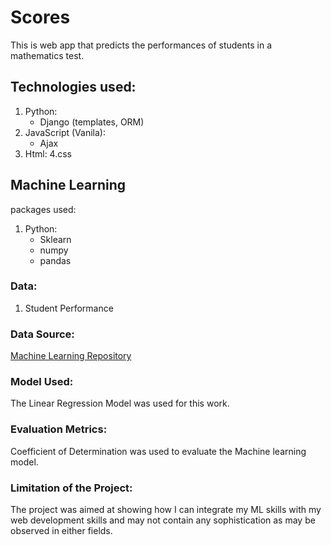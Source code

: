 # Scores
This is web app that predicts the performances of 
students in a mathematics test.

## Technologies used:
1. Python:
   - Django (templates, ORM)
2. JavaScript (Vanila):
   - Ajax 
3. Html:
4.css

## Machine Learning 
packages used:
1. Python:
   - Sklearn
   - numpy
   - pandas

### Data:
1. Student Performance  

### Data Source:
[Machine Learning Repository]()

### Model Used:
The Linear Regression Model was used for this work.

### Evaluation Metrics:
Coefficient of Determination was used to evaluate the Machine learning model.

### Limitation of the Project:
The project was aimed at showing how I can integrate my ML skills with my web development skills and may not contain any sophistication as may be observed in either fields. 







